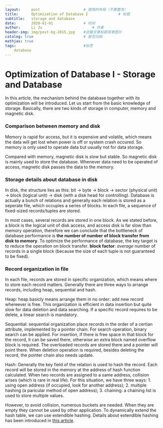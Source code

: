 ```yaml
---
layout:     post   				    # 使用的布局（不需要改）
title:      Optimization of Database I				# 标题 
subtitle:   storage and database
date:       2020-01-01 				# 时间
author:     Li Ju 						# 作者
header-img: img/post-bg-2015.jpg 	#这篇文章标题背景图片
catalog: true 						# 是否归档
mathjax: true
tags:								#标签
    database
---
```


# Optimization of Database I - Storage and Database
In this article, the mechanism behind the database together with its optimization will be introduced. 
Let us start from the basic knowledge of storage. Basically, there are two kinds of storage in computer, memory and magnetic disk. 

### Comparison between memory and disk
Memory is rapid for access, but it is expensive and volatile, which means the data will get lost when power is off or system crash occured. So memory is only used to operate data but usually not for data storage. 

Compared with memory, magnetic disk is slow but stable. So magnetic disk is mainly used to store the database. Whenever data need to be operated of access, magnetic disk passes the data to the memory. 

### Storage details about database in disk
In disk, the structure lies as this: bit -> byte -> block -> sector (physical unit) -> block (logical unit) -> disk (with a disk head for controlling). Database is actually a bunch of relations and generally each relation is stored as a seperate file, which occupies a series of blocks. In each file, a sequence of fixed-sized records/tuples are stored. 

In most cases, several records are stored in one block. As we stated before, a block is the logical unit of disk access, and access disk is far slow than memory operation, therefore we can conclude that the bottleneck of database performance is **the number of number of block transfer from disk to memory**. To optimize the performance of database, the key target is to reduce the operation on block transfer. **block factor**: *average* number of records in a single block (because the size of each tuple is not guaranteed to be fixed). 

### Record organization in file
In each file, records are stored in specific organization, which means where to store each record matters. Generally there are three ways to arrange records, including heap, sequential and hash. 

Heap: heap basicly means arrange them in no order: add new record whereever is free. This organization is efficient in data insertion but quite slow for data deletion and data searching. If a specific record requires to be delete, a linear search is mandatory. 

Sequential: sequential organization place records in the order of a certian attribute, implemented by a pointer chain. For search operation, binary search can be applied. For insertion, if there is free space in that block for the record, it can be saved there, otherwise an extra block named overflow block is required. The overloaded records are stored there and a pointer will point there. When deletion operation is required, besides deleting the record, the pointer chain also needs update. 

Hash: Generally the key field of the relation is used to hash the record. Each record will be stored in the memory at the address of hash function calculated. When two records are assigned to a same address, collision arises (which is rare in real life). For this situation, we have three ways: 1. using open address (if occupied, look for another address); 2. multiple hashing (a paricular method of open address); 3. chaining: a chaining list is used to store multiple values. 

However, to avoid collision, numerous buckets are needed. When they are empty they cannot be used by other application. To dynamically extend the hash table, we can use extendible hashing. Details about extendible hashing has been introduced in [this article](https://li-ju666.github.io/2019/11/24/Extendible-Hashing-2019/). 
